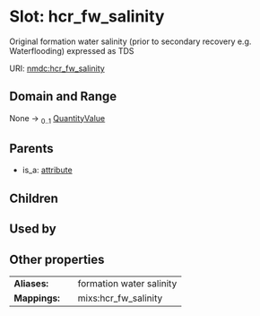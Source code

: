 
# Slot: hcr_fw_salinity


Original formation water salinity (prior to secondary recovery e.g. Waterflooding) expressed as TDS

URI: [nmdc:hcr_fw_salinity](https://microbiomedata/meta/hcr_fw_salinity)


## Domain and Range

None &#8594;  <sub>0..1</sub> [QuantityValue](QuantityValue.md)

## Parents

 *  is_a: [attribute](attribute.md)

## Children


## Used by


## Other properties

|  |  |  |
| --- | --- | --- |
| **Aliases:** | | formation water salinity |
| **Mappings:** | | mixs:hcr_fw_salinity |

